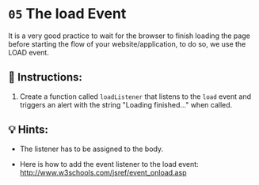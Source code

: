 # `05` The load Event

It is a very good practice to wait for the browser to finish loading the page before starting the flow of your website/application, to do so, we use the LOAD event.

## 📝 Instructions:

1. Create a function called `loadListener` that listens to the `load` event and triggers an alert with the string "Loading finished..." when called.

## 💡 Hints:

- The listener has to be assigned to the body.

- Here is how to add the event listener to the load event: http://www.w3schools.com/jsref/event_onload.asp
